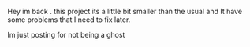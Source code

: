 Hey im back .
this project its a little bit smaller than the usual and It have some problems that I need to fix later.

Im just posting for not being a ghost 
